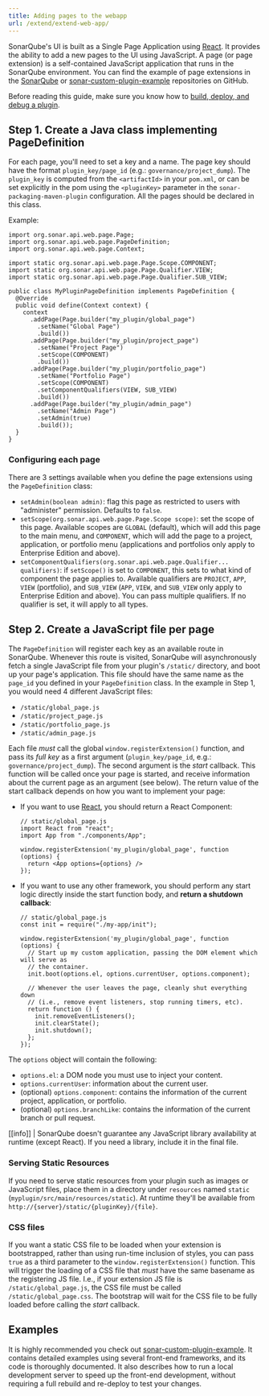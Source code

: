 ```yaml
---
title: Adding pages to the webapp
url: /extend/extend-web-app/
---
```

SonarQube's UI is built as a Single Page Application using [React](https://reactjs.org/). It provides the ability to add a new pages to the UI using JavaScript. A page (or page extension) is a self-contained JavaScript application that runs in the SonarQube environment. You can find the example of page extensions in the [SonarQube](https://github.com/SonarSource/sonarqube) or [sonar-custom-plugin-example](https://github.com/SonarSource/sonar-custom-plugin-example/tree/7.x/) repositories on GitHub.

Before reading this guide, make sure you know how to [build, deploy, and debug a plugin](/extend/developing-plugin/).

## Step 1. Create a Java class implementing PageDefinition

For each page, you'll need to set a key and a name. The page key should have the format `plugin_key/page_id` (e.g.: `governance/project_dump`). The `plugin_key` is computed from the `<artifactId>` in your `pom.xml`, or can be set explicitly in the pom using the `<pluginKey>` parameter in the `sonar-packaging-maven-plugin` configuration. All the pages should be declared in this class.

Example:

```
import org.sonar.api.web.page.Page;
import org.sonar.api.web.page.PageDefinition;
import org.sonar.api.web.page.Context;

import static org.sonar.api.web.page.Page.Scope.COMPONENT;
import static org.sonar.api.web.page.Page.Qualifier.VIEW;
import static org.sonar.api.web.page.Page.Qualifier.SUB_VIEW;
 
public class MyPluginPageDefinition implements PageDefinition {
  @Override
  public void define(Context context) {
    context
      .addPage(Page.builder("my_plugin/global_page")
        .setName("Global Page")
        .build())
      .addPage(Page.builder("my_plugin/project_page")
        .setName("Project Page")
        .setScope(COMPONENT)
        .build())
      .addPage(Page.builder("my_plugin/portfolio_page")
        .setName("Portfolio Page")
        .setScope(COMPONENT)
        .setComponentQualifiers(VIEW, SUB_VIEW)
        .build())
      .addPage(Page.builder("my_plugin/admin_page")
        .setName("Admin Page")
        .setAdmin(true)
        .build());
  }
}
```

### Configuring each page

There are 3 settings available when you define the page extensions using the `PageDefinition` class:

* `setAdmin(boolean admin)`: flag this page as restricted to users with "administer" permission. Defaults to `false`.
* `setScope(org.sonar.api.web.page.Page.Scope scope)`: set the scope of this page. Available scopes are `GLOBAL` (default), which will add this page to the main menu, and `COMPONENT`, which will add the page to a project, application, or portfolio menu (applications and portfolios only apply to Enterprise Edition and above).
* `setComponentQualifiers(org.sonar.api.web.page.Qualifier... qualifiers)`: if `setScope()` is set to `COMPONENT`, this sets to what kind of component the page applies to. Available qualifiers are `PROJECT`, `APP`, `VIEW` (portfolio), and `SUB_VIEW` (`APP`, `VIEW`, and `SUB_VIEW` only apply to Enterprise Edition and above). You can pass multiple qualifiers. If no qualifier is set, it will apply to all types.

## Step 2. Create a JavaScript file per page

The `PageDefinition` will register each key as an available route in SonarQube. Whenever this route is visited, SonarQube will asynchronously fetch a single JavaScript file from your plugin's `/static/` directory, and boot up your page's application. This file should have the same name as the `page_id` you defined in your `PageDefinition` class. In the example in Step 1, you would need 4 different JavaScript files:

* `/static/global_page.js`
* `/static/project_page.js`
* `/static/portfolio_page.js`
* `/static/admin_page.js`

Each file *must* call the global `window.registerExtension()` function, and pass its *full key* as a first argument (`plugin_key/page_id`, e.g.: `governance/project_dump`). The second argument is the *start* callback. This function will be called once your page is started, and receive information about the current page as an argument (see below). The return value of the start callback depends on how you want to implement your page:

* If you want to use [React](https://reactjs.org/), you should return a React Component:
  ```
  // static/global_page.js
  import React from "react";
  import App from "./components/App";
  
  window.registerExtension('my_plugin/global_page', function (options) {
    return <App options={options} />
  });
  ```
* If you want to use any other framework, you should perform any start logic directly inside the start function body, and **return a shutdown callback**:
  ```
  // static/global_page.js
  const init = require("./my-app/init");
  
  window.registerExtension('my_plugin/global_page', function (options) {
    // Start up my custom application, passing the DOM element which will serve as
    // the container.
    init.boot(options.el, options.currentUser, options.component);
  
    // Whenever the user leaves the page, cleanly shut everything down
    // (i.e., remove event listeners, stop running timers, etc).
    return function () {
      init.removeEventListeners();
      init.clearState();
      init.shutdown();
    };
  });
  ```

The `options` object will contain the following:
* `options.el`: a DOM node you must use to inject your content.
* `options.currentUser`: information about the current user.
* (optional) `options.component`: contains the information of the current project, application, or portfolio.
* (optional) `options.branchLike`: contains the information of the current branch or pull request.

[[info]]
| SonarQube doesn't guarantee any JavaScript library availability at runtime (except React). If you need a library, include it in the final file.

### Serving Static Resources
If you need to serve static resources from your plugin such as images or JavaScript files, place them in a directory under `resources` named `static` (`myplugin/src/main/resources/static`). At runtime they'll be available from `http://{server}/static/{pluginKey}/{file}`. 

### CSS files

If you want a static CSS file to be loaded when your extension is bootstrapped, rather than using run-time inclusion of styles, you can pass `true` as a third parameter to the `window.registerExtension()` function. This will trigger the loading of a CSS file that *must* have the same basename as the registering JS file. I.e., if your extension JS file is `/static/global_page.js`, the CSS file must be called `/static/global_page.css`. The bootstrap will wait for the CSS file to be fully loaded before calling the *start* callback.

## Examples

It is highly recommended you check out [sonar-custom-plugin-example](https://github.com/SonarSource/sonar-custom-plugin-example/tree/7.x/). It contains detailed examples using several front-end frameworks, and its code is thoroughly documented. It also describes how to run a local development server to speed up the front-end development, without requiring a full rebuild and re-deploy to test your changes.
